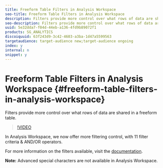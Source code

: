 ```yaml
---
title: Freeform Table Filters in Analysis Workspace
seo-title: Freeform Table Filters in Analysis Workspace
description: Filters provide more control over what rows of data are shared in a freeform table.
seo-description: Filters provide more control over what rows of data are shared in a freeform table.
uuid: 5e32dda7-f04d-44eb-a136-4fd9b89072f1
products: SG_ANALYTICS
discoiquuid: 63f243d9-3c42-4603-a3ba-1d47a5599563
targetaudience: target-audience new;target-audience ongoing
index: y
internal: n
snippet: y
---
```


# Freeform Table Filters in Analysis Workspace {#freeform-table-filters-in-analysis-workspace}

Filters provide more control over what rows of data are shared in a freeform table.

>[!VIDEO](https://video.tv.adobe.com/v/23232/?quality=12)

In Analysis Workspace, we now offer more filtering control, with 11 filter criteria & AND/OR operators.

For more information on the filters available, visit the [documentation](https://marketing.adobe.com/resources/help/en_US/analytics/analysis-workspace/pagination_filtering_sorting.html).

**Note:** Advanced special characters are not available in Analysis Workspace.